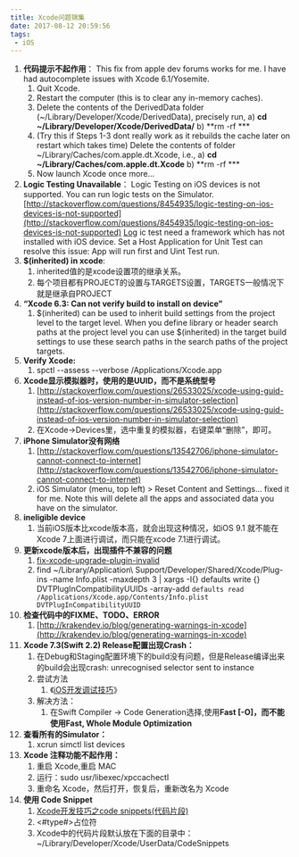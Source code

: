 ```yaml
---
title: Xcode问题锦集
date: 2017-08-12 20:59:56
tags: 
 - iOS
---
```


1. **代码提示不起作用**：
   This fix from apple dev forums works for me. I have had autocomplete issues with Xcode 6.1/Yosemite.
   1. Quit Xcode.
   2. Restart the computer (this is to clear any in-memory caches).
   3. Delete the contents of the DerivedData folder (~/Library/Developer/Xcode/DerivedData), precisely run, 
      a) **cd ~/Library/Developer/Xcode/DerivedData/** 
      b) **rm -rf ***
   4. (Try this if Steps 1-3 dont really work as it rebuilds the cache later on restart which takes time) Delete the contents of folder ~/Library/Caches/com.apple.dt.Xcode, i.e., 
      a) **cd ~/Library/Caches/com.apple.dt.Xcode** 
      b) **rm -rf ***
   5. Now launch Xcode once more…
2. **Logic Testing Unavailable**：
   Logic Testing on iOS devices is not supported. You can run logic tests on the Simulator.
   [http://stackoverflow.com/questions/8454935/logic-testing-on-ios-devices-is-not-supported](http://stackoverflow.com/questions/8454935/logic-testing-on-ios-devices-is-not-supported)
   [Log](http://stackoverflow.com/questions/8454935/logic-testing-on-ios-devices-is-not-supported)
   ic test need a framework which has not installed with iOS device. Set a Host Application for Unit Test can resolve this issue: App will run first and Uint Test run.
3. **$(inherited) in xcode**:
   1. inherited值的是xcode设置项的继承关系。
   2. 每个项目都有PROJECT的设置与TARGETS设置，TARGETS一般情况下就是继承自PROJECT
4. **“Xcode 6.3: Can not verify build to install on device"**
   1. $(inherited) can be used to inherit build settings from the project level to the target level. When you define library or header search paths at the project level you can use $(inherited) in the target build settings to use these search paths in the search paths of the project targets.
5. **Verify Xcode:**
   1. spctl --assess --verbose /Applications/Xcode.app
6. **Xcode显示模拟器时，使用的是UUID，而不是系统型号**
   1. [http://stackoverflow.com/questions/26533025/xcode-using-guid-instead-of-ios-version-number-in-simulator-selection](http://stackoverflow.com/questions/26533025/xcode-using-guid-instead-of-ios-version-number-in-simulator-selection)
   2. 在Xcode->Devices里，选中重复的模拟器，右键菜单“删除”，即可。
7. **iPhone Simulator没有网络**
   1. [http://stackoverflow.com/questions/13542706/iphone-simulator-cannot-connect-to-internet](http://stackoverflow.com/questions/13542706/iphone-simulator-cannot-connect-to-internet)
   2. iOS Simulator (menu, top left) > Reset Content and Settings... fixed it for me. Note this will delete all the apps and associated data you have on the simulator.
8. **ineligible device**
   1. 当前iOS版本比xcode版本高，就会出现这种情况，如iOS 9.1 就不能在Xcode 7上面进行调试，而只能在xcode 7.1进行调试。
9. **更新xcode版本后，出现插件不兼容的问题**
   1. [fix-xcode-upgrade-plugin-invalid](http://joeshang.github.io/2015/04/10/fix-xcode-upgrade-plugin-invalid/)
   2. find ~/Library/Application\ Support/Developer/Shared/Xcode/Plug-ins -name Info.plist -maxdepth 3 | xargs -I{} defaults write {} DVTPlugInCompatibilityUUIDs -array-add `defaults read /Applications/Xcode.app/Contents/Info.plist DVTPlugInCompatibilityUUID`
10. **检查代码中的FIXME、TODO、ERROR**
    1. [http://krakendev.io/blog/generating-warnings-in-xcode](http://krakendev.io/blog/generating-warnings-in-xcode)
11. **Xcode 7.3(Swift 2.2) Release配置出现Crash：**
    1. 在Debug和Staging配置环境下的build没有问题，但是Release编译出来的build会出现crash: unrecognised selector sent to instance
    2. 尝试方法
       1. 《[iOS开发调试技巧](http://www.jianshu.com/p/06fcd298ef4c)》
    3. 解决方法：
       1. 在Swift Compiler -> Code Generation选择,使用**Fast [-O]，而不能使用Fast, Whole Module Optimization**
12. **查看所有的Simulator：**
    1. xcrun simctl list devices
13. **Xcode 注释功能不起作用：**
    1. 重启 Xcode,重启 MAC
    2. 运行：sudo usr/libexec/xpccachectl
    3. 重命名 Xcode，然后打开，恢复后，重新改名为 Xcode
14. **使用 Code Snippet**
    1. [Xcode开发技巧之code snippets(代码片段)](http://blog.csdn.net/wzzvictory/article/details/12163939)
    2. <#type#>占位符
    3. Xcode中的代码片段默认放在下面的目录中：~/Library/Developer/Xcode/UserData/CodeSnippets